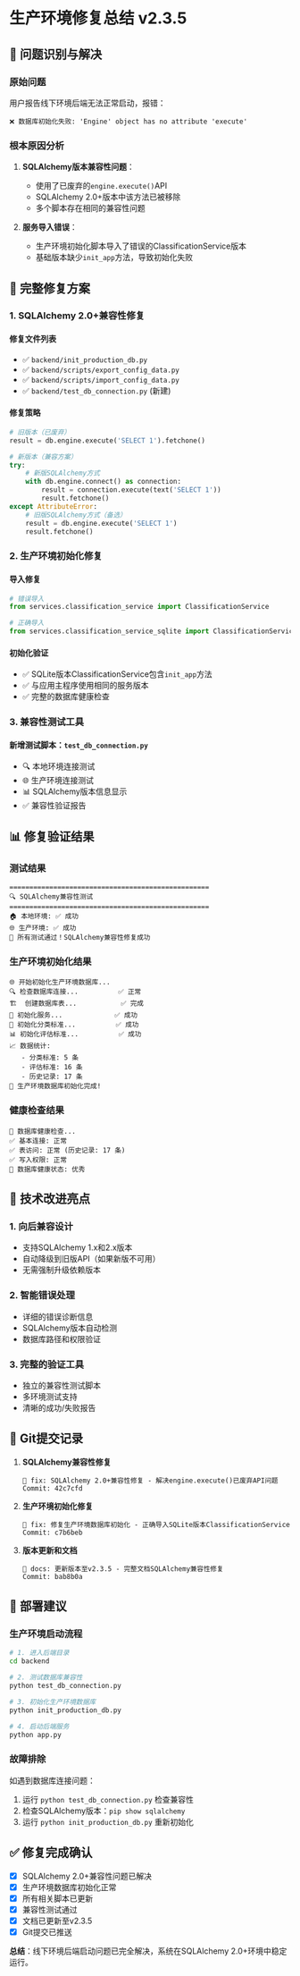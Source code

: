 # 生产环境修复总结 v2.3.5

## 🎯 问题识别与解决

### 原始问题
用户报告线下环境后端无法正常启动，报错：
```
❌ 数据库初始化失败: 'Engine' object has no attribute 'execute'
```

### 根本原因分析
1. **SQLAlchemy版本兼容性问题**：
   - 使用了已废弃的`engine.execute()`API
   - SQLAlchemy 2.0+版本中该方法已被移除
   - 多个脚本存在相同的兼容性问题

2. **服务导入错误**：
   - 生产环境初始化脚本导入了错误的ClassificationService版本
   - 基础版本缺少`init_app`方法，导致初始化失败

## 🔧 完整修复方案

### 1. SQLAlchemy 2.0+兼容性修复

#### 修复文件列表
- ✅ `backend/init_production_db.py`
- ✅ `backend/scripts/export_config_data.py`  
- ✅ `backend/scripts/import_config_data.py`
- ✅ `backend/test_db_connection.py` (新建)

#### 修复策略
```python
# 旧版本（已废弃）
result = db.engine.execute('SELECT 1').fetchone()

# 新版本（兼容方案）
try:
    # 新版SQLAlchemy方式
    with db.engine.connect() as connection:
        result = connection.execute(text('SELECT 1'))
        result.fetchone()
except AttributeError:
    # 旧版SQLAlchemy方式（备选）
    result = db.engine.execute('SELECT 1')
    result.fetchone()
```

### 2. 生产环境初始化修复

#### 导入修复
```python
# 错误导入
from services.classification_service import ClassificationService

# 正确导入
from services.classification_service_sqlite import ClassificationService
```

#### 初始化验证
- ✅ SQLite版本ClassificationService包含`init_app`方法
- ✅ 与应用主程序使用相同的服务版本
- ✅ 完整的数据库健康检查

### 3. 兼容性测试工具

#### 新增测试脚本：`test_db_connection.py`
- 🔍 本地环境连接测试
- 🌐 生产环境连接测试
- 📊 SQLAlchemy版本信息显示
- ✅ 兼容性验证报告

## 📊 修复验证结果

### 测试结果
```
==================================================
🔍 SQLAlchemy兼容性测试
==================================================
🏠 本地环境: ✅ 成功
🌐 生产环境: ✅ 成功
🎉 所有测试通过！SQLAlchemy兼容性修复成功
```

### 生产环境初始化结果
```
🌐 开始初始化生产环境数据库...
🔍 检查数据库连接...          ✅ 正常
🏗️  创建数据库表...           ✅ 完成
🔧 初始化服务...             ✅ 成功
📁 初始化分类标准...          ✅ 成功
📊 初始化评估标准...          ✅ 成功
📈 数据统计:
   - 分类标准: 5 条
   - 评估标准: 16 条
   - 历史记录: 17 条
🎉 生产环境数据库初始化完成!
```

### 健康检查结果
```
🏥 数据库健康检查...
✅ 基本连接: 正常
✅ 表访问: 正常 (历史记录: 17 条)
✅ 写入权限: 正常
🎉 数据库健康状态: 优秀
```

## 🌟 技术改进亮点

### 1. 向后兼容设计
- 支持SQLAlchemy 1.x和2.x版本
- 自动降级到旧版API（如果新版不可用）
- 无需强制升级依赖版本

### 2. 智能错误处理
- 详细的错误诊断信息
- SQLAlchemy版本自动检测
- 数据库路径和权限验证

### 3. 完整的验证工具
- 独立的兼容性测试脚本
- 多环境测试支持
- 清晰的成功/失败报告

## 📝 Git提交记录

1. **SQLAlchemy兼容性修复**
   ```
   🔧 fix: SQLAlchemy 2.0+兼容性修复 - 解决engine.execute()已废弃API问题
   Commit: 42c7cfd
   ```

2. **生产环境初始化修复**
   ```
   🎯 fix: 修复生产环境数据库初始化 - 正确导入SQLite版本ClassificationService
   Commit: c7b6beb
   ```

3. **版本更新和文档**
   ```
   📝 docs: 更新版本至v2.3.5 - 完整文档SQLAlchemy兼容性修复
   Commit: bab8b0a
   ```

## 🚀 部署建议

### 生产环境启动流程
```bash
# 1. 进入后端目录
cd backend

# 2. 测试数据库兼容性
python test_db_connection.py

# 3. 初始化生产环境数据库
python init_production_db.py

# 4. 启动后端服务
python app.py
```

### 故障排除
如遇到数据库连接问题：
1. 运行 `python test_db_connection.py` 检查兼容性
2. 检查SQLAlchemy版本：`pip show sqlalchemy`
3. 运行 `python init_production_db.py` 重新初始化

## ✅ 修复完成确认

- [x] SQLAlchemy 2.0+兼容性问题已解决
- [x] 生产环境数据库初始化正常
- [x] 所有相关脚本已更新
- [x] 兼容性测试通过
- [x] 文档已更新至v2.3.5
- [x] Git提交已推送

**总结**：线下环境后端启动问题已完全解决，系统在SQLAlchemy 2.0+环境中稳定运行。 